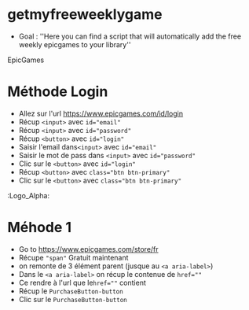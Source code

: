 # getmyfreeweeklygame

- Goal :
''Here you can find a script that will automatically add the free weekly epicgames to your library''

EpicGames

# Méthode Login
- Allez sur l'url https://www.epicgames.com/id/login
- Récup  `<input>` avec `id="email"`
- Récup  `<input>` avec `id="password"`
- Récup `<button>` avec `id="login"`
- Saisir l'email dans`<input>` avec `id="email"`
- Saisir le mot de pass dans `<input>` avec `id="password"`
- Clic sur le `<button>` avec `id="login"`
- Récup `<button>` avec `class="btn btn-primary"`
- Clic sur le `<button>` avec `class="btn btn-primary"`

:Logo_Alpha: 
# Méhode 1
- Go to https://www.epicgames.com/store/fr
- Récupe `"span"` Gratuit maintenant
- on remonte de 3 élément parent (jusque au `<a aria-label>`)
- Dans le `<a aria-label>` on récup le contenue de `href=""`
- Ce rendre à l'url que le`href=""` contient
- Récup le `PurchaseButton-button`
- Clic sur le `PurchaseButton-button`
